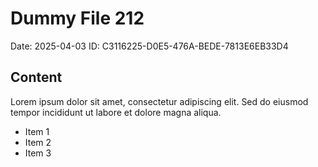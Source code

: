 # Dummy File 212

Date: 2025-04-03
ID: C3116225-D0E5-476A-BEDE-7813E6EB33D4

## Content

Lorem ipsum dolor sit amet, consectetur adipiscing elit.
Sed do eiusmod tempor incididunt ut labore et dolore magna aliqua.

* Item 1
* Item 2
* Item 3

